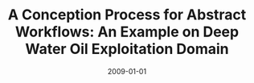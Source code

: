 ---
title: 'A Conception Process for Abstract Workflows: An Example on Deep Water Oil Exploitation Domain'
collection: publications
permalink: /publication/2009-conception
excerpt: ''
date: 2009-01-01
venue: 'Proceedings of the 5th IEEE International Conference on e-Science - Poster Session'
paperurl: ''
authors: 'W. Martinho, E. Ogasawara, D. Oliveira, F. Chirigati, F. Correa, B. Jacob, I. Santos, G. H. Travassos, and M. Mattoso'
---